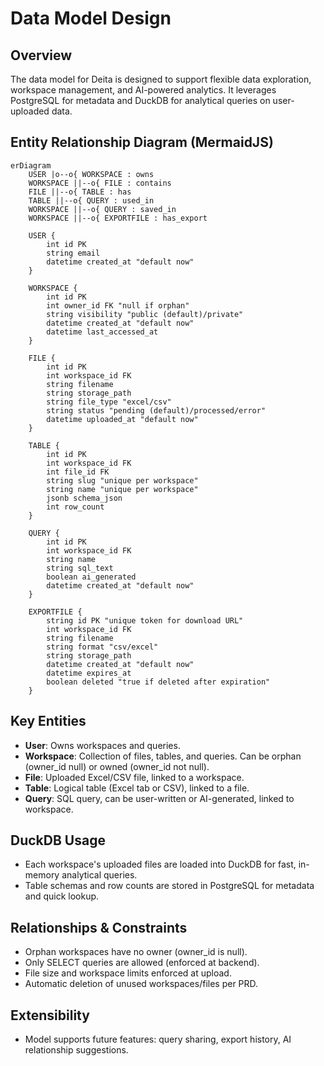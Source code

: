 # Data Model Design

## Overview
The data model for Deita is designed to support flexible data exploration, workspace management, and AI-powered analytics. It leverages PostgreSQL for metadata and DuckDB for analytical queries on user-uploaded data.

## Entity Relationship Diagram (MermaidJS)
```mermaid
erDiagram
    USER |o--o{ WORKSPACE : owns
    WORKSPACE ||--o{ FILE : contains
    FILE ||--o{ TABLE : has
    TABLE ||--o{ QUERY : used_in
    WORKSPACE ||--o{ QUERY : saved_in
    WORKSPACE ||--o{ EXPORTFILE : has_export

    USER {
        int id PK
        string email
        datetime created_at "default now"
    }

    WORKSPACE {
        int id PK
        int owner_id FK "null if orphan"
        string visibility "public (default)/private"
        datetime created_at "default now"
        datetime last_accessed_at
    }

    FILE {
        int id PK
        int workspace_id FK
        string filename
        string storage_path
        string file_type "excel/csv"
        string status "pending (default)/processed/error"
        datetime uploaded_at "default now"
    }

    TABLE {
        int id PK
        int workspace_id FK
        int file_id FK
        string slug "unique per workspace"
        string name "unique per workspace"
        jsonb schema_json
        int row_count
    }

    QUERY {
        int id PK
        int workspace_id FK
        string name
        string sql_text
        boolean ai_generated
        datetime created_at "default now"
    }

    EXPORTFILE {
        string id PK "unique token for download URL"
        int workspace_id FK
        string filename
        string format "csv/excel"
        string storage_path
        datetime created_at "default now"
        datetime expires_at
        boolean deleted "true if deleted after expiration"
    }
```

## Key Entities

- **User**: Owns workspaces and queries.
- **Workspace**: Collection of files, tables, and queries. Can be orphan (owner_id null) or owned (owner_id not null).
- **File**: Uploaded Excel/CSV file, linked to a workspace.
- **Table**: Logical table (Excel tab or CSV), linked to a file.
- **Query**: SQL query, can be user-written or AI-generated, linked to workspace.

## DuckDB Usage
- Each workspace's uploaded files are loaded into DuckDB for fast, in-memory analytical queries.
- Table schemas and row counts are stored in PostgreSQL for metadata and quick lookup.

## Relationships & Constraints
- Orphan workspaces have no owner (owner_id is null).
- Only SELECT queries are allowed (enforced at backend).
- File size and workspace limits enforced at upload.
- Automatic deletion of unused workspaces/files per PRD.

## Extensibility
- Model supports future features: query sharing, export history, AI relationship suggestions.
